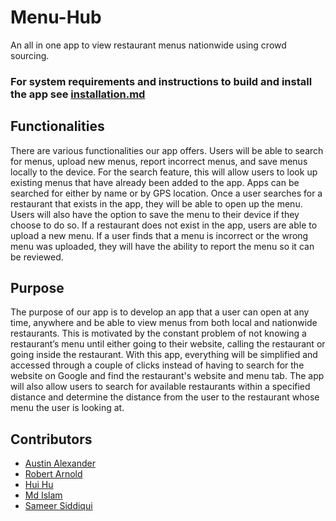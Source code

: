 # Menu-Hub
An all in one app to view restaurant menus nationwide using crowd sourcing.  


### For system requirements and instructions to build and install the app see [installation.md](https://github.com/WSU-4110/Menu-Hub/blob/master/installation.md)


## Functionalities
There are various functionalities our app offers. Users will be able to search for menus, upload new menus, report incorrect menus, and save menus locally to the device. For the search feature, this will allow users to look up existing menus that have already been added to the app. Apps can be searched for either by name or by GPS location. Once a user searches for a restaurant that exists in the app, they will be able to open up the menu. Users will also have the option to save the menu to their device if they choose to do so. If a restaurant does not exist in the app, users are able to upload a new menu. If a user finds that a menu is incorrect or the wrong menu was uploaded, they will have the ability to report the menu so it can be reviewed. 

## Purpose
The purpose of our app is to develop an app that a user can open at any time, anywhere and be able to view menus from both local and nationwide restaurants. This is motivated by the constant problem of not knowing a restaurant’s menu until either going to their website, calling the restaurant or going inside the restaurant. With this app, everything will be simplified and accessed through a couple of clicks instead of having to search for the website on Google and find the restaurant's website and menu tab. The app will also allow users to search for available restaurants within a specified distance and determine the distance from the user to the restaurant whose menu the user is looking at.


## Contributors
- [Austin Alexander](https://github.com/AustinAlexand25)
- [Robert Arnold](https://github.com/rjaii)
- [Hui Hu](https://github.com/HuiHu826)
- [Md Islam](https://github.com/mdislam1)
- [Sameer Siddiqui](https://github.com/ssiddiqui87)
